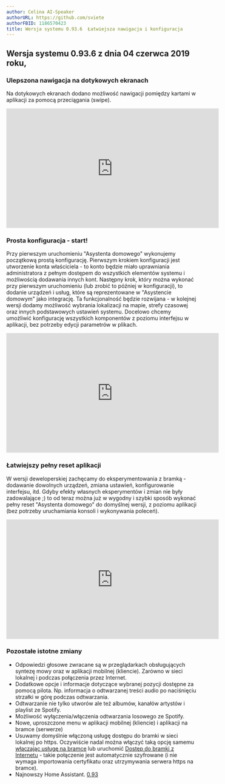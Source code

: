 ```yaml
---
author: Celina AI-Speaker
authorURL: https://github.com/sviete
authorFBID: 1186570423
title: Wersja systemu 0.93.6  Łatwiejsza nawigacja i konfiguracja
---
```


## Wersja systemu 0.93.6 z dnia 04 czerwca 2019 roku,

### Ulepszona nawigacja na dotykowych ekranach

Na dotykowych ekranach dodano możliwość nawigacji pomiędzy kartami w aplikacji za pomocą przeciągania (swipe).

<iframe width="560" height="315"  src="https://www.youtube.com/embed/KfmvwHS6Noo" frameborder="0" allowfullscreen></iframe>



### Prosta konfiguracja - start!

 Przy pierwszym uruchomieniu "Asystenta domowego" wykonujemy początkową prostą konfigurację. Pierwszym krokiem konfiguracji jest utworzenie konta właściciela - to konto będzie miało uprawniania administratora z pełnym dostępem do wszystkich elementów systemu i możliwością dodawania innych kont. Następny krok, który można wykonać przy pierwszym uruchomieniu (lub zrobić to później w konfiguracji), to dodanie urządzeń i usług, które są reprezentowane w "Asystencie domowym" jako integrację.
 Ta funkcjonalność będzie rozwijana - w kolejnej wersji dodamy możliwość wybrania lokalizacji na mapie, strefy czasowej oraz innych podstawowych ustawień systemu. Docelowo chcemy umożliwić konfigurację wszystkich komponentów z poziomu interfejsu w aplikacji, bez potrzeby edycji parametrów w plikach.

 <iframe width="560" height="315"  src="https://www.youtube.com/embed/CiysJlfZK70" frameborder="0" allowfullscreen></iframe>


### Łatwiejszy pełny reset aplikacji

W wersji deweloperskiej zachęcamy do eksperymentowania z bramką - dodawanie dowolnych urządzeń, zmiana ustawień, konfigurowanie interfejsu, itd. Gdyby efekty własnych eksperymentów i zmian nie były zadowalające ;) to od teraz można już w wygodny i szybki sposób wykonać pełny reset "Asystenta domowego" do domyślnej wersji, z poziomu aplikacji (bez potrzeby uruchamiania konsoli i wykonywania poleceń).


<iframe width="560" height="315"  src="https://www.youtube.com/embed/3FO9hBl1V90" frameborder="0" allowfullscreen></iframe>



### Pozostałe istotne zmiany

- Odpowiedzi głosowe zwracane są w przeglądarkach obsługujących syntezę mowy oraz w aplikacji mobilnej (kliencie). Zarówno w sieci lokalnej i podczas połączenia przez Internet.
- Dodatkowe opcje i informacje dotyczące wybranej pozycji dostępne za pomocą pilota. Np. informacja o odtwarzanej treści audio po naciśnięciu strzałki w górę podczas odtwarzania.
- Odtwarzanie nie tylko utworów ale też albumów, kanałów artystów i playlist ze Spotify.
- Możliwość wyłączenia/włączenia odtwarzania losowego ze Spotify.
- Nowe, uproszczone menu w aplikacji mobilnej (kliencie) i aplikacji na bramce (serwerze)
- Usuwamy domyślnie włączoną usługę dostępu do bramki w sieci lokalnej po https. Oczywiście nadal można włączyć taką opcję samemu [włączając usługę na bramce](/AIS-docs/docs/en/ais_gate_faq_index.html) lub uruchomić [Dostęp do bramki z Internetu](/AIS-docs/docs/en/ais_bramka_remote_dom_tunnel.html) - takie połączenie jest automatycznie szyfrowane (i nie wymaga importowania certyfikatu oraz utrzymywania serwera https na bramce).
- Najnowszy Home Assistant.
<a href="https://www.home-assistant.io/blog/2019/05/16/release-93/" target="_blank">0.93</a>

